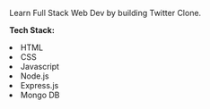 Learn Full Stack Web Dev by building Twitter Clone.


<b>Tech Stack:</b>
<p></p>
<li>
  HTML
</li>
<li>
  CSS
</li>
<li>
  Javascript
</li>
<li>
  Node.js
</li>
<li>
  Express.js
</li>
<li>
  Mongo DB
</li>
